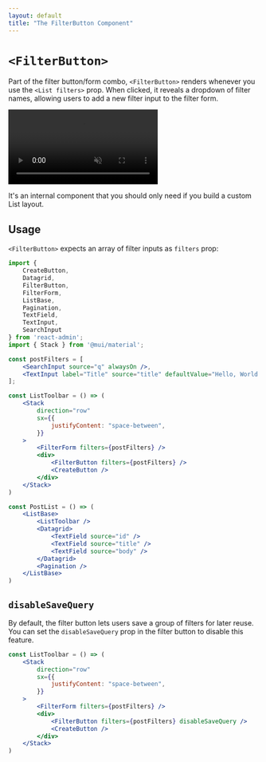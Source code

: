 ```yaml
---
layout: default
title: "The FilterButton Component"
---
```


# `<FilterButton>`

Part of the filter button/form combo, `<FilterButton>` renders whenever you use the `<List filters>` prop. When clicked, it reveals a dropdown of filter names, allowing users to add a new filter input to the filter form.

<video controls autoplay playsinline muted loop>
  <source src="./img/list_filter.mp4" type="video/mp4"/>
  Your browser does not support the video tag.
</video>


It's an internal component that you should only need if you build a custom List layout.

## Usage

`<FilterButton>` expects an array of filter inputs as `filters` prop:

```jsx
import {
    CreateButton,
    Datagrid,
    FilterButton,
    FilterForm,
    ListBase,
    Pagination,
    TextField,
    TextInput,
    SearchInput
} from 'react-admin';
import { Stack } from '@mui/material';

const postFilters = [
    <SearchInput source="q" alwaysOn />,
    <TextInput label="Title" source="title" defaultValue="Hello, World!" />,
];

const ListToolbar = () => (
    <Stack
        direction="row"
        sx={{
            justifyContent: "space-between",
        }}
    >
        <FilterForm filters={postFilters} />
        <div>
            <FilterButton filters={postFilters} />
            <CreateButton />
        </div>
    </Stack>
)

const PostList = () => (
    <ListBase>
        <ListToolbar />
        <Datagrid>
            <TextField source="id" />
            <TextField source="title" />
            <TextField source="body" />
        </Datagrid>
        <Pagination />
    </ListBase>
)
```

## `disableSaveQuery`

By default, the filter button lets users save a group of filters for later reuse. You can set the `disableSaveQuery` prop in the filter button to disable this feature.

```jsx
const ListToolbar = () => (
    <Stack
        direction="row"
        sx={{
            justifyContent: "space-between",
        }}
    >
        <FilterForm filters={postFilters} />
        <div>
            <FilterButton filters={postFilters} disableSaveQuery />
            <CreateButton />
        </div>
    </Stack>
)
```
